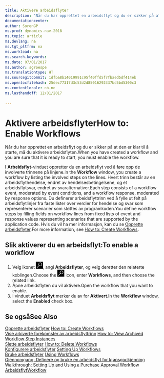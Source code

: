 ```yaml
---
title: Aktivere arbeidsflyter
description: "Når du har opprettet en arbeidsflyt og du er sikker på at den er klar til å starte, må du aktivere arbeidsflyten."
documentationcenter: 
author: SorenGP
ms.prod: dynamics-nav-2018
ms.topic: article
ms.devlang: na
ms.tgt_pltfrm: na
ms.workload: na
ms.search.keywords: 
ms.date: 07/01/2017
ms.author: sgroespe
ms.translationtype: HT
ms.sourcegitcommit: 1dfba8b14019991c95f40ffd5f7fbaed5df414eb
ms.openlocfilehash: 25dec77317d3c53d2d85016292337bd5bd5300c3
ms.contentlocale: nb-no
ms.lasthandoff: 12/01/2017

---
```

# <a name="how-to-enable-workflows"></a><span data-ttu-id="3d8d0-103">Aktivere arbeidsflyter</span><span class="sxs-lookup"><span data-stu-id="3d8d0-103">How to: Enable Workflows</span></span>
<span data-ttu-id="3d8d0-104">Når du har opprettet en arbeidsflyt og du er sikker på at den er klar til å starte, må du aktivere arbeidsflyten.</span><span class="sxs-lookup"><span data-stu-id="3d8d0-104">When you have created a workflow and you are sure that it is ready to start, you must enable the workflow.</span></span>  

 <span data-ttu-id="3d8d0-105">I **Arbeidsflyt**-vinduet oppretter du en arbeidsflyt ved å føre opp de involverte trinnene på linjene.</span><span class="sxs-lookup"><span data-stu-id="3d8d0-105">In the **Workflow** window, you create a workflow by listing the involved steps on the lines.</span></span> <span data-ttu-id="3d8d0-106">Hvert trinn består av en arbeidsflythendelse, endret av hendelsesbetingelsene, og et arbeidsflytsvar, endret av svaralternativer.</span><span class="sxs-lookup"><span data-stu-id="3d8d0-106">Each step consists of a workflow event, moderated by event conditions, and a workflow response, moderated by response options.</span></span> <span data-ttu-id="3d8d0-107">Du definerer arbeidsflyttrinn ved å fylle ut felt på arbeidsflytlinjer fra faste lister over verdier for hendelse og svar som representerer scenarier som støttes av programkoden.</span><span class="sxs-lookup"><span data-stu-id="3d8d0-107">You define workflow steps by filling fields on workflow lines from fixed lists of event and response values representing scenarios that are supported by the application code.</span></span> <span data-ttu-id="3d8d0-108">Hvis du vil ha mer informasjon, kan du se [Opprette arbeidsflyter](across-how-to-create-workflows.md).</span><span class="sxs-lookup"><span data-stu-id="3d8d0-108">For more information, see [How to: Create Workflows](across-how-to-create-workflows.md).</span></span>  

## <a name="to-enable-a-workflow"></a><span data-ttu-id="3d8d0-109">Slik aktiverer du en arbeidsflyt:</span><span class="sxs-lookup"><span data-stu-id="3d8d0-109">To enable a workflow</span></span>  
1.  <span data-ttu-id="3d8d0-110">Velg ikonet ![Søk etter side eller rapport](media/ui-search/search_small.png "Søk etter side eller rapport"), angi **Arbeidsflyter**, og velg deretter den relaterte koblingen.</span><span class="sxs-lookup"><span data-stu-id="3d8d0-110">Choose the ![Search for Page or Report](media/ui-search/search_small.png "Search for Page or Report icon") icon, enter **Workflows**, and then choose the related link.</span></span>  
2.  <span data-ttu-id="3d8d0-111">Åpne arbeidsflyten du vil aktivere.</span><span class="sxs-lookup"><span data-stu-id="3d8d0-111">Open the workflow that you want to enable.</span></span>  
3.  <span data-ttu-id="3d8d0-112">I vinduet **Arbeidsflyt** merker du av for **Aktivert**.</span><span class="sxs-lookup"><span data-stu-id="3d8d0-112">In the **Workflow** window, select the **Enabled** check box.</span></span>  

## <a name="see-also"></a><span data-ttu-id="3d8d0-113">Se også</span><span class="sxs-lookup"><span data-stu-id="3d8d0-113">See Also</span></span>  
 <span data-ttu-id="3d8d0-114">[Opprette arbeidsflyter](across-how-to-create-workflows.md) </span><span class="sxs-lookup"><span data-stu-id="3d8d0-114">[How to: Create Workflows](across-how-to-create-workflows.md) </span></span>  
 <span data-ttu-id="3d8d0-115">[Vise arkiverte forekomster av arbeidsflyttrinn](across-how-to-view-archived-workflow-step-instances.md) </span><span class="sxs-lookup"><span data-stu-id="3d8d0-115">[How to: View Archived Workflow Step Instances](across-how-to-view-archived-workflow-step-instances.md) </span></span>  
 <span data-ttu-id="3d8d0-116">[Slette arbeidsflyter](across-how-to-delete-workflows.md) </span><span class="sxs-lookup"><span data-stu-id="3d8d0-116">[How to: Delete Workflows](across-how-to-delete-workflows.md) </span></span>  
 <span data-ttu-id="3d8d0-117">[Konfigurere arbeidsflyter](across-set-up-workflows.md) </span><span class="sxs-lookup"><span data-stu-id="3d8d0-117">[Setting Up Workflows](across-set-up-workflows.md) </span></span>  
 <span data-ttu-id="3d8d0-118">[Bruke arbeidsflyter](across-use-workflows.md) </span><span class="sxs-lookup"><span data-stu-id="3d8d0-118">[Using Workflows](across-use-workflows.md) </span></span>  
 <span data-ttu-id="3d8d0-119">[Gjennomgang: Definere og bruke en arbeidsflyt for kjøpsgodkjenning](walkthrough-setting-up-and-using-a-purchase-approval-workflow.md) </span><span class="sxs-lookup"><span data-stu-id="3d8d0-119">[Walkthrough: Setting Up and Using a Purchase Approval Workflow](walkthrough-setting-up-and-using-a-purchase-approval-workflow.md) </span></span>  
 [<span data-ttu-id="3d8d0-120">Arbeidsflyt</span><span class="sxs-lookup"><span data-stu-id="3d8d0-120">Workflow</span></span>](across-workflow.md)   

